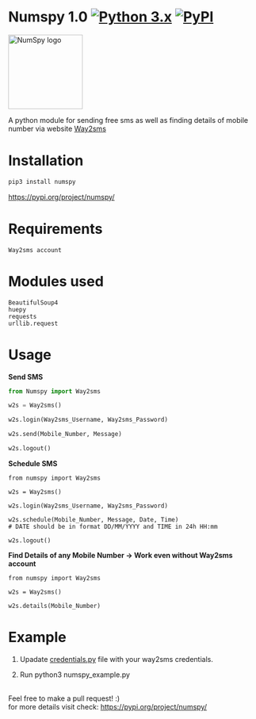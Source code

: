 # Numspy 1.0 [![Python 3.x](https://img.shields.io/badge/Made%20with-Python3.x-1f425f.svg)](http://www.python.org/download/) [![PyPI](https://img.shields.io/badge/Made%20with-PyPI-1f425f.svg)](http://www.pypi.org/project/numspy)

<img src="logo.png" alt="NumSpy logo" width="150px" height="150px"/>

A python module for sending free sms as well as finding details of mobile number via website 
<a href="http://www.way2sms.com">Way2sms</a>


# Installation
```python
pip3 install numspy
```
<a href="https://pypi.org/project/numspy/
">https://pypi.org/project/numspy/</a>

# Requirements
```
Way2sms account
```

# Modules used 
```
BeautifulSoup4
huepy
requests
urllib.request
```

# Usage

<b>Send SMS</b>

```python
from Numspy import Way2sms

w2s = Way2sms()

w2s.login(Way2sms_Username, Way2sms_Password)

w2s.send(Mobile_Number, Message)

w2s.logout()
```

<b> Schedule SMS </b>

```
from numspy import Way2sms

w2s = Way2sms()

w2s.login(Way2sms_Username, Way2sms_Password)

w2s.schedule(Mobile_Number, Message, Date, Time)
# DATE should be in format DD/MM/YYYY and TIME in 24h HH:mm

w2s.logout()
```

<b> Find Details of any Mobile Number -> Work even without Way2sms account</b>

```
from numspy import Way2sms

w2s = Way2sms()

w2s.details(Mobile_Number)
```
# Example 

1. Upadate <a href="https://github.com/bhattsameer/numspy/blob/master/Examples/credentials.py">credentials.py</a> file with your way2sms
   credentials.

2. Run python3 numspy_example.py 

</br>
Feel free to make a pull request! :)
</br>
for more details visit check: 
<a href="https://pypi.org/project/numspy/
">https://pypi.org/project/numspy/</a>
